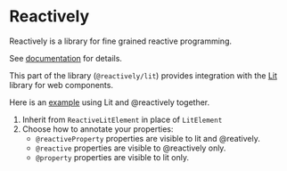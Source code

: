 # Reactively

Reactively is a library for fine grained reactive programming.

See [documentation](https://github.com/modderme123/reactively#readme])
for details.

This part of the library (`@reactively/lit`)
provides integration with the [Lit](lit.dev) library for web components.

Here is an [example](https://github.com/modderme123/reactively/blob/main/packages/cypress-test/component-test/ReactiveLitTest1.ts) 
using Lit and @reactively together.

1. Inherit from `ReactiveLitElement` in place of `LitElement`
2. Choose how to annotate your properties:
   - `@reactiveProperty` properties are visible to lit and @reatively.
   - `@reactive` properties are visible to @reactively only.
   - `@property` properties are visible to lit only.
